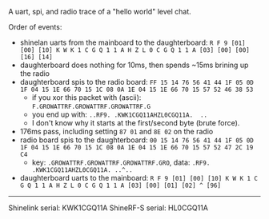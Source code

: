A uart, spi, and radio trace of a "hello world" level chat.

Order of events:
 * shinelan uarts from the mainboard to the daughterboard:
   `R F 9 [01] [00] [10] K W K 1 C G Q 1 1 A H Z L 0 C G Q 1 1 A [03] [00] [00] [16] [14]`
 * daughterboard does nothing for 10ms, then spends ~15ms brining up the radio
 * daughterboard spis to the radio board:
   `FF 15 14 76 56 41 44 1F 05 0D 1F 04 15 1E 66 70 15 1C 08 0A 1E 04 15 1E 66 70 15 57 52 46 38 53`
    * if you xor this packet with (ascii):
      `F.GROWATTRF.GROWATTRF.GROWATTRF.G`
    * you end up with:
      `..RF9. .KWK1CGQ11AHZL0CGQ11A.  ..`
    * I don't know why it starts at the first/second byte (brute force).
 * 176ms pass, including setting `87 01` and `8E 02` on the radio
 * radio board spis to the daughterboard:
   `00 15 14 76 56 41 44 1F 05 0D 1F 04 15 1E 66 70 15 1C 08 0A 1E 04 15 1E 66 70 15 57 52 47 2C 19 C4`
   *  key: `.GROWATTRF.GROWATTRF.GROWATTRF.GRO`, data: `.RF9. .KWK1CGQ11AHZL0CGQ11A. ..^..`
 * daughterboard uarts to the mainboard:
   `R F 9 [01] [00] [10] K W K 1 C G Q 1 1 A H Z L 0 C G Q 1 1 A [03] [00] [01] [02] ^ [96]`

---

Shinelink serial: KWK1CGQ11A
ShineRF-S serial: HL0CGQ11A